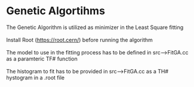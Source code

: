 # Genetic Algortihms
The Genetic Algorithm is utilized as minimizer in the Least Square fitting <br> <br>
Install Root (https://root.cern/) before running the algorithm <br> <br>
The model to use in the fitting process has to be defined in src-->FitGA.cc as a paramteric TF# function <br> <br>
The histogram to fit has to be provided in src-->FitGA.cc as a TH# hystogram in a .root file 
